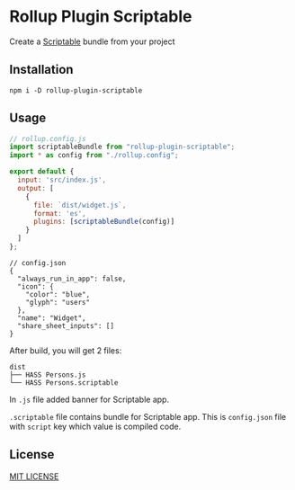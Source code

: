 # Rollup Plugin Scriptable

Create a [Scriptable](https://scriptable.app) bundle from your project

## Installation

```shell
npm i -D rollup-plugin-scriptable
```

## Usage

```js
// rollup.config.js
import scriptableBundle from "rollup-plugin-scriptable";
import * as config from "./rollup.config";

export default {
  input: 'src/index.js',
  output: [
    {
      file: `dist/widget.js`,
      format: 'es',
      plugins: [scriptableBundle(config)]
    }
  ]
};
```

```json5
// config.json
{
  "always_run_in_app": false,
  "icon": {
    "color": "blue",
    "glyph": "users"
  },
  "name": "Widget",
  "share_sheet_inputs": []
}
```

After build, you will get 2 files:

```
dist
├── HASS Persons.js
└── HASS Persons.scriptable

```

In `.js` file added banner for Scriptable app.

`.scriptable` file contains bundle for Scriptable app.
This is `config.json` file with `script` key which value is compiled code.



## License

[MIT LICENSE](LICENSE)
